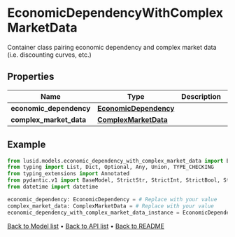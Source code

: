 # EconomicDependencyWithComplexMarketData

Container class pairing economic dependency and complex market data (i.e. discounting curves, etc.)
## Properties
Name | Type | Description | Notes
------------ | ------------- | ------------- | -------------
**economic_dependency** | [**EconomicDependency**](EconomicDependency.md) |  | 
**complex_market_data** | [**ComplexMarketData**](ComplexMarketData.md) |  | 
## Example

```python
from lusid.models.economic_dependency_with_complex_market_data import EconomicDependencyWithComplexMarketData
from typing import List, Dict, Optional, Any, Union, TYPE_CHECKING
from typing_extensions import Annotated
from pydantic.v1 import BaseModel, StrictStr, StrictInt, StrictBool, StrictFloat, StrictBytes, Field, validator, ValidationError, conlist, constr
from datetime import datetime

economic_dependency: EconomicDependency = # Replace with your value
complex_market_data: ComplexMarketData = # Replace with your value
economic_dependency_with_complex_market_data_instance = EconomicDependencyWithComplexMarketData(economic_dependency=economic_dependency, complex_market_data=complex_market_data)

```

[Back to Model list](../README.md#documentation-for-models) &#8226; [Back to API list](../README.md#documentation-for-api-endpoints) &#8226; [Back to README](../README.md)

